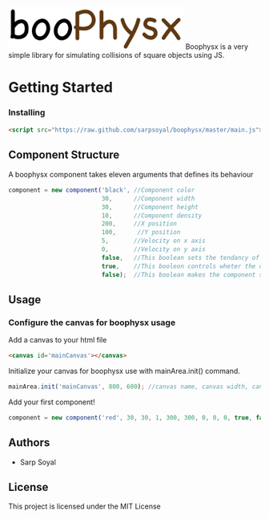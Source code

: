 <img src="https://raw.githubusercontent.com/sarpsoyal/boophysx/master/art/boophysx.png" width="350"/>
Boophysx is a very simple library for simulating collisions of square objects using JS.

# Getting Started
### Installing 
```html
<script src="https://raw.github.com/sarpsoyal/boophysx/master/main.js"></script>
```
## Component Structure
A boophysx component takes eleven arguments that defines its behaviour
```javascript
component = new component('black', //Component color
                          30,      //Component width
                          30,      //Component height
                          10,      //Component density
                          200,     //X position
                          100,      //Y position
                          5,       //Velocity on x axis
                          0,       //Velocity on y axis
                          false,   //This boolean sets the tendancy of the component to do inelasic collision
                          true,    //This booleon controls wheter the component is being effected by the global gravity
                          false);  //This boolean makes the component static (Useful for creating a ground)
```
## Usage
### Configure the canvas for boophysx usage
Add a canvas to your html file
```html
<canvas id='mainCanvas'></canvas>
```
Initialize your canvas for boophysx use with mainArea.init() command.
```javascript
mainArea.init('mainCanvas', 800, 600); //canvas name, canvas width, canvas height
```
Add your first component!
```javascript
component = new component('red', 30, 30, 1, 300, 300, 0, 0, 0, true, false);
```
## Authors
* Sarp Soyal
## License
This project is licensed under the MIT License

